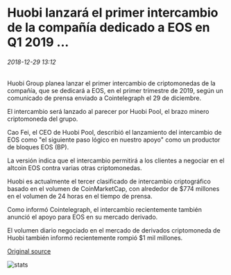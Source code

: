 # Huobi lanzará el primer intercambio de la compañía dedicado a EOS en Q1 2019 ...

###### 2018-12-29 13:12

Huobi Group planea lanzar el primer intercambio de criptomonedas de la compañía, que se dedicará a EOS, en el primer trimestre de 2019, según un comunicado de prensa enviado a Cointelegraph el 29 de diciembre.

El intercambio será lanzado al parecer por Huobi Pool, el brazo minero criptomoneda del grupo.

Cao Fei, el CEO de Huobi Pool, describió el lanzamiento del intercambio de EOS como "el siguiente paso lógico en nuestro apoyo" como un productor de bloques EOS (BP).

La versión indica que el intercambio permitirá a los clientes a negociar en el altcoin EOS contra varias otras criptomonedas.

Huobi es actualmente el tercer clasificado de intercambio criptográfico basado en el volumen de CoinMarketCap, con alrededor de $774 millones en el volumen de 24 horas en el tiempo de prensa.

Como informó Cointelegraph, el intercambio recientemente también anunció el apoyo para EOS en su mercado derivado.

El volumen diario negociado en el mercado de derivados criptomoneda de Huobi también informó recientemente rompió $1 mil millones.

[Original source](https://cointelegraph.com/news/huobi-to-launch-companys-first-exchange-dedicated-to-eos-in-q1-2019)

![stats](https://c.statcounter.com/11760860/0/a89fa40b/1/ "stats")